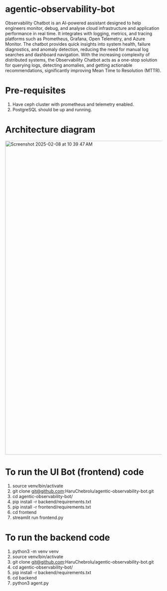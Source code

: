# agentic-observability-bot
Observability Chatbot is an AI-powered assistant designed to help engineers monitor, debug, and analyse cloud infrastructure and application performance in real time. It integrates with logging, 
metrics, and tracing platforms such as Prometheus, Grafana, Open Telemetry, and Azure Monitor. The chatbot provides quick insights into system health, failure diagnostics, and anomaly detection, reducing
the need for manual log searches and dashboard navigation.
With the increasing complexity of distributed systems, the Observability Chatbot acts as a one-stop solution for querying logs, detecting anomalies, and getting actionable recommendations, 
significantly improving Mean Time to Resolution (MTTR).

# Pre-requisites

1. Have ceph cluster with prometheus and telemetry enabled.
2. PostgreSQL should be up and running.

# Architecture diagram
<img width="1010" alt="Screenshot 2025-02-08 at 10 39 47 AM" src="https://github.com/user-attachments/assets/465fb3e5-dcc9-404d-aaa2-abab73b6ab5d" />


# To run the UI Bot (frontend) code
1. source venv/bin/activate
2. git clone git@github.com:HaruChebrolu/agentic-observability-bot.git
3. cd agentic-observability-bot/
4. pip install -r backend/requirements.txt
5. pip install -r frontend/requirements.txt
6. cd frontend
7. streamlit run frontend.py

# To run the backend code
1. python3 -m venv venv
2. source venv/bin/activate
3. git clone git@github.com:HaruChebrolu/agentic-observability-bot.git
4. cd agentic-observability-bot/
5. pip install -r backend/requirements.txt
6. cd backend
7. python3 agent.py

